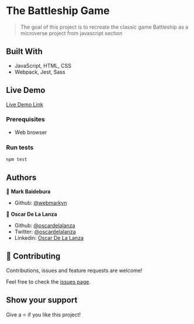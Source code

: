 # The Battleship Game

> The goal of this project is to recreate the classic game Battleship as a microverse
>project from javascript section 

## Built With

- JavaScript, HTML, CSS
- Webpack, Jest, Sass

## Live Demo
[Live Demo Link](https://raw.githack.com/webmarkyn/js-battleship/feature/game/dist/index.html)

### Prerequisites
- Web browser

### Run tests
`npm test`

## Authors

👤 **Mark Baidebura**

- Github: [@webmarkyn](https://github.com/webmarkyn)

👤 **Oscar De La Lanza**

- Github: [@oscardelalanza](https://github.com/oscardelalanza)
- Twitter: [@oscardelalanza](https://twitter.com/oscardelalanza)
- Linkedin: [Oscar De La Lanza](https://linkedin.com/in/oscardelalanza)

## 🤝 Contributing

Contributions, issues and feature requests are welcome!

Feel free to check the [issues page](issues/).

## Show your support

Give a ⭐️ if you like this project!
